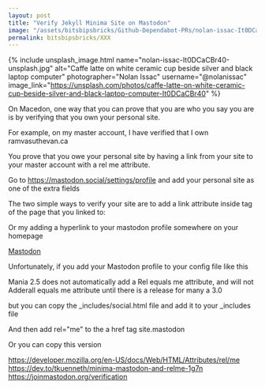 ```yaml
---
layout: post
title: "Verify Jekyll Minima Site on Mastodon"
image: "/assets/bitsbipsbricks/Github-Dependabot-PRs/nolan-issac-It0DCaCBr40-unsplash.jpg"
permalink: bitsbipsbricks/XXX
---
```


{% include unsplash_image.html 
  name="nolan-issac-It0DCaCBr40-unsplash.jpg" 
  alt="Caffe latte on white ceramic cup beside silver and black laptop computer" 
  photographer="Nolan Issac" 
  username="@nolanissac" 
  image_link="https://unsplash.com/photos/caffe-latte-on-white-ceramic-cup-beside-silver-and-black-laptop-computer-It0DCaCBr40" 
%}

On Macedon, one way that you can prove that you are who you say you are is by verifying that you own your personal site. 

For example, on my master account, I have verified that I own ramvasuthevan.ca 

You prove that you owe your personal site by having a link from your site to your master account with a rel me attribute. 

Go to https://mastodon.social/settings/profile and add your personal site as one of the extra fields 

The two simple ways to verify your site are to add a link attribute inside <head> tag of the page that you linked to: 

<link rel="me" href="https://mastodon.social/@RamVasuthevan"> 

Or my adding a hyperlink to your mastodon profile somewhere on your homepage

<a rel="me" href="https://mastodon.social/@RamVasuthevan">Mastodon</a> 


Unfortunately, if you add your Mastodon profile to your config file like this 


Mania 2.5 does not automatically add a Rel equals me attribute, and will not Adderall equals me attribute until there is a release for many a 3.0 

but you can copy the _includes/social.html file and add it to your _includes file 


And then add  rel="me" to the a href tag site.mastodon

Or you can copy this version


https://developer.mozilla.org/en-US/docs/Web/HTML/Attributes/rel/me
https://dev.to/tkuenneth/minima-mastodon-and-relme-1g7n
https://joinmastodon.org/verification